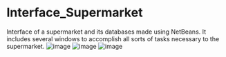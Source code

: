 # Interface_Supermarket
Interface of a supermarket and its databases made using NetBeans. It includes several windows to accomplish all sorts of tasks necessary to the supermarket.
![image](https://github.com/melosamsam/Interface_Supermarket/assets/103419843/dbfaf710-890b-4f15-96e9-bcfea8bbd43b)
![image](https://github.com/melosamsam/Interface_Supermarket/assets/103419843/ff630a7d-28f3-4611-8e02-25c99f1f0e2a)
![image](https://github.com/melosamsam/Interface_Supermarket/assets/103419843/76e14956-0ae5-4c20-b723-6986b9fffb22)
